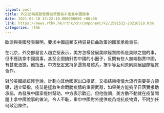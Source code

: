 ```yaml
---
layout: post
title: 外交部稱美歐發展經貿關係不應拿中國說事
date: 2021-05-18 17:22:10.000000000 +08:00
link: https://news.rthk.hk/rthk/ch/component/k2/1591532-20210518.htm
categories: rthk
---
```


歐盟與美國發表聲明，要求中國這類支持貿易扭曲政策的國家承擔責任。

在北京，外交部發言人趙立堅表示，美方怎樣發展美歐經貿關係是美歐之間的事，但不應該拿中國說事，甚至企圖搞針對中國的小圈子，反問有些人無端指責中國，有甚麼憑據。他指出，中方堅定支持多邊貿易體系，按平等互利原則開展國際經貿合作。

對於美國總統拜登說，計劃向其他國家出口疫苗，又指結束疫情大流行需要美方領導，趙立堅指，疫苗是拯救生命戰勝疫情的重要武器，如果美方能夠早日落實援助承諾，為發展中國家提供幫助，中方表示歡迎。但他強調，美方動不動就在疫苗問題上拿中國說事的做法，令人不恥，重申中國對外提供疫苗或抗疫物資，不附加任何政治條件。
